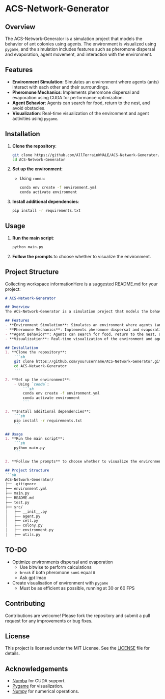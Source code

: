 # ACS-Network-Generator

## Overview
The ACS-Network-Generator is a simulation project that models the behavior of ant colonies using agents. The environment is visualized using `pygame`, and the simulation includes features such as pheromone dispersal and evaporation, agent movement, and interaction with the environment.

## Features
- **Environment Simulation**: Simulates an environment where agents (ants) interact with each other and their surroundings.
- **Pheromone Mechanics**: Implements pheromone dispersal and evaporation using CUDA for performance optimization.
- **Agent Behavior**: Agents can search for food, return to the nest, and avoid obstacles.
- **Visualization**: Real-time visualization of the environment and agent activities using `pygame`.

## Installation
1. **Clone the repository**:
    ```sh
    git clone https://github.com/AllTerrainWHALE/ACS-Network-Generator.git
    cd ACS-Network-Generator
    ```

2. **Set up the environment**:
    - Using `conda`:
        ```sh
        conda env create -f environment.yml
        conda activate environment
        ```

3. **Install additional dependencies**:
    ```sh
    pip install -r requirements.txt
    ```

## Usage
1. **Run the main script**:
    ```sh
    python main.py
    ```

2. **Follow the prompts** to choose whether to visualize the environment.

## Project Structure
Collecting workspace informationHere is a suggested README.md for your project:

```markdown
# ACS-Network-Generator

## Overview
The ACS-Network-Generator is a simulation project that models the behavior of ant colonies using agents. The environment is visualized using `pygame`, and the simulation includes features such as pheromone dispersal and evaporation, agent movement, and interaction with the environment.

## Features
- **Environment Simulation**: Simulates an environment where agents (ants) interact with each other and their surroundings.
- **Pheromone Mechanics**: Implements pheromone dispersal and evaporation using CUDA for performance optimization.
- **Agent Behavior**: Agents can search for food, return to the nest, and avoid obstacles.
- **Visualization**: Real-time visualization of the environment and agent activities using `pygame`.

## Installation
1. **Clone the repository**:
    ```sh
    git clone https://github.com/yourusername/ACS-Network-Generator.git
    cd ACS-Network-Generator
    ```

2. **Set up the environment**:
    - Using `conda`:
        ```sh
        conda env create -f environment.yml
        conda activate environment
        ```

3. **Install additional dependencies**:
    ```sh
    pip install -r requirements.txt
    ```

## Usage
1. **Run the main script**:
    ```sh
    python main.py
    ```

2. **Follow the prompts** to choose whether to visualize the environment.

## Project Structure
```sh
ACS-Network-Generator/
├── .gitignore
├── environment.yml
├── main.py
├── README.md
├── test.py
├── src/
│   ├── __init__.py
│   ├── agent.py
│   ├── cell.py
│   ├── colony.py
│   ├── environment.py
│   ├── utils.py
```

## TO-DO
- Optimize environments dispersal and evaporation
  - Use bitwise to perform calculations
  - `break` if both pheromone `sum`s equal `0`
  - Ask gpt lmao
- Create visualisation of environment with `pygame`
  - Must be as efficient as possible, running at 30 or 60 FPS

## Contributing
Contributions are welcome! Please fork the repository and submit a pull request for any improvements or bug fixes.

## License
This project is licensed under the MIT License. See the [LICENSE](LICENSE) file for details.

## Acknowledgements
- [Numba](https://numba.pydata.org/) for CUDA support.
- [Pygame](https://www.pygame.org/) for visualization.
- [Numpy](https://numpy.org/) for numerical operations.